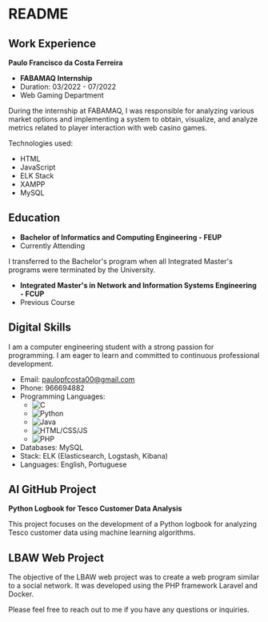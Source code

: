 # README

## Work Experience

**Paulo Francisco da Costa Ferreira**

- **FABAMAQ Internship**
- Duration: 03/2022 - 07/2022
- Web Gaming Department

During the internship at FABAMAQ, I was responsible for analyzing various market options and implementing a system to obtain, visualize, and analyze metrics related to player interaction with web casino games.

Technologies used:
- HTML
- JavaScript
- ELK Stack
- XAMPP
- MySQL

## Education

- **Bachelor of Informatics and Computing Engineering - FEUP**
- Currently Attending

I transferred to the Bachelor's program when all Integrated Master's programs were terminated by the University.

- **Integrated Master's in Network and Information Systems Engineering - FCUP**
- Previous Course

## Digital Skills

I am a computer engineering student with a strong passion for programming. I am eager to learn and committed to continuous professional development.

- Email: paulopfcosta00@gmail.com
- Phone: 966694882
- Programming Languages:
  - ![C](https://img.shields.io/badge/-C-00599C?style=flat&logo=C&logoColor=white)
  - ![Python](https://img.shields.io/badge/-Python-3776AB?style=flat&logo=Python&logoColor=white)
  - ![Java](https://img.shields.io/badge/-Java-007396?style=flat&logo=Java&logoColor=white)
  - ![HTML/CSS/JS](https://img.shields.io/badge/-HTML%2FCSS%2FJS-ED8B00?style=flat&logo=html5&logoColor=white)
  - ![PHP](https://img.shields.io/badge/-PHP-777BB4?style=flat&logo=PHP&logoColor=white)
- Databases: MySQL
- Stack: ELK (Elasticsearch, Logstash, Kibana)
- Languages: English, Portuguese

## AI GitHub Project

**Python Logbook for Tesco Customer Data Analysis**

This project focuses on the development of a Python logbook for analyzing Tesco customer data using machine learning algorithms.

## LBAW Web Project

The objective of the LBAW web project was to create a web program similar to a social network. It was developed using the PHP framework Laravel and Docker.

Please feel free to reach out to me if you have any questions or inquiries.
